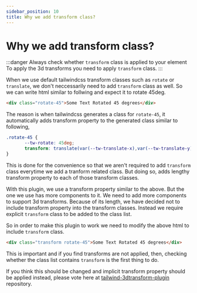 ```yaml
---
sidebar_position: 10
title: Why we add transform class?
---
```


# Why we add transform class?

:::danger Always check whether `transform` class is applied to your element
To apply the 3d transforms you need to apply `transform` class.
:::

When we use default tailwindcss transform classes such as `rotate` or `translate`, we don't neccessarily need to add `transform` class as well. So we can write html similar to follwing and expect it to rotate 45deg.

```html
<div class="rotate-45">Some Text Rotated 45 degrees</div>
```

The reason is when tailwindcss generates a class for `rotate-45`, it automatically adds transform property to the generated class similar to following,

```css title:generated.css
.rotate-45 {
       --tw-rotate: 45deg;
       transform: translate(var(--tw-translate-x),var(--tw-translate-y)) rotate(var(--tw-rotate)) skewX(var(--tw-skew-x)) skewY(var(--tw-skew-y)) scaleX(var(--tw-scale-x)) scaleY(var(--tw-scale-y));
}
```

This is done for the convenience so that we aren't required to add `transform` class everytime we add a tranform related class. But doing so, adds lengthy transform property to each of those transform classes.

With this plugin, we use a transform property similar to the above. But the one we use has more components to it. We need  to add more components to support 3d transforms. Because of its length, we have decided not to include transform property into the transform classes. Instead we require explicit `transform` class to be added to the class list.

So in order to make this plugin to work we need to modify the above html to include `transform` class.

```html
<div class="transform rotate-45">Some Text Rotated 45 degrees</div>
```

This is important and if you find transforms are not applied, then, checking whether the class list contains `transform` is the first thing to do.

If you think this should be changed and implicit transform property should be applied instead, please vote here at [tailwind-3dtransform-plugin](https://github.com/XPD-Kasun/tailwind-3dtransform-plugin/issues/2) repository.